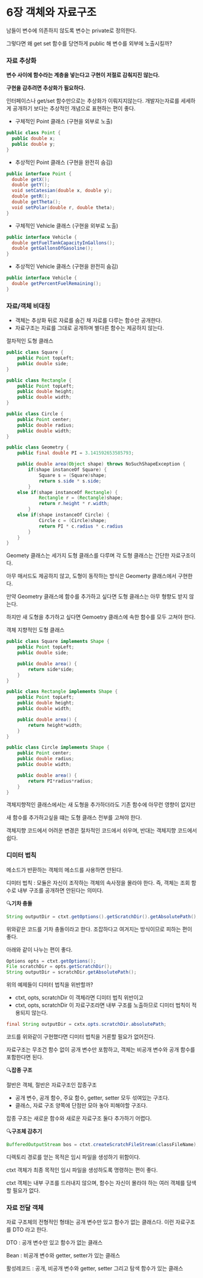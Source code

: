 # 6장 객체와 자료구조

남들이 변수에 의존하지 않도록 변수는 private로 정의한다.

그렇다면 왜 get set 함수를 당연하게 public 해 변수를 외부에 노출시킬까?

### 자료 추상화

**변수 사이에 함수라는 계층을 넣는다고 구현이 저절로 감춰지진 않는다.**

**구현을 감추려면 추상화가 필요하다.**

인터페이스나 get/set 함수만으로는 추상화가 이뤄지지않는다. 개발자는자료를 세세하게 공개하기 보다는 추상적인 개념으로 표현하는 편이 좋다.

- 구체적인 Point 클래스 (구현을 외부로 노출)

```java
public class Point {
  public double x;
  public double y;
}
```

- 추상적인 Point 클래스 (구현을 완전히 숨김)

```java
public interface Point {
  double getX();
  double getY();
  void setCatesian(double x, double y);
  double getR();
  double getTheta();
  void setPolar(double r, double theta);
}
```

- 구체적인 Vehicle 클래스 (구현을 외부로 노출)

```java
public interface Vehicle {
  double getFuelTankCapacityInGallons();
  double getGallonsOfGasoline();
}
```

- 추상적인 Vehicle 클래스 (구현을 완전히 숨김)

```java
public interface Vehicle {
  double getPercentFuelRemaining();
}
```

### 자료/객체 비대칭

- 객체는 추상화 뒤로 자료를 숨긴 채 자료를 다루는 함수만 공개한다.
- 자료구조는 자료를 그대로 공개하며 별다른 함수는 제공하지 않는다.

절차적인 도형 클래스

```java
public class Square {
	public Point topLeft;
	public double side;
}

public class Rectangle {
	public Point topLeft;
	public double height;
	public double width;
}

public class Circle {
	public Point center;
	public double radius;
	public double width;
}

public class Geometry {
	public final double PI = 3.141592653585793;

	public double area(Object shape) throws NoSuchShapeException {
		if(shape instanceOf Square) {
			Square s = (Square)shape;
			return s.side * s.side;
		}
	else if(shape instanceOf Rectangle) {
			Rectangle r = (Rectangle)shape;
			return r.height * r.width;
		}
	else if(shape instanceOf Circle) {
			Circle c = (Circle)shape;
			return PI * c.radius * c.radius
		}
	}
}
```

Geomety 클래스는 세가지 도형 클래스를 다루며 각 도형 클래스는 간단한 자료구조이다.

아무 매서드도 제공하지 않고, 도형이 동작하는 방식은 Geomerty 클래스에서 구현한다.

만약 Geometry 클래스에 함수를 추가하고 싶다면 도형 클래스는 아무 형향도 받지 않는다. 

하지만 새 도형을 추가하고 싶다면 Gemoetry 클래스에 속한 함수를 모두 고쳐야 한다.

객체 지향적인 도형 클래스

```java
public class Square implements Shape {
	public Point topLeft;
	public double side;

	public double area() {
		return side*side;
	}
}

public class Rectangle implements Shape {
	public Point topLeft;
	public double height;
	public double width;

	public double area() {
		return height*width;
	}
}

public class Circle implements Shape {
	public Point center;
	public double radius;
	public double width;

	public double area() {
		return PI*radius*radius;
	}
}
```

객체지향적인 클래스에서는 새 도형을 추가하더라도 기존 함수에 아무런 영향이 없지만

새 함수를 추가하고싶을 떄는 도형 클래스 전부를 고쳐야 한다.

객체지향 코드에서 어려운 변경은 절차적인 코드에서 쉬우며, 반대는 객체지향 코드에서 쉽다.

### 디미터 법칙

메소드가 반환하는 객체의 메소드를 사용하면 안된다.

디미터 법칙 : 모듈은 자신이 조작하는 객체의 속사정을 몰라야 한다. 즉, 객체는 조회 함수로 내부 구조를 공개하면 안된다는 의미다.

🔍**기차 충돌**

```java
String outputDir = ctxt.getOptions().getScratchDir().getAbsolutePath();
```

위와같은 코드를 기차 충돌이라고 한다. 조잡하다고 여겨지는 방식이므로 피하는 편이 좋다.

아래와 같이 나누는 편이 좋다.

```java
Options opts = ctxt.getOptions();
File scratchDir = opts.getScratchDir();
String outputDir = scratchDir.getAbsolutePath();
```

위의 예제들이 디미터 법칙을 위반할까?

- ctxt, opts, scratchDir 이 객체라면 디미터 법칙 위반이고
- ctxt, opts, scratchDir 이 자료구조라면 내부 구조를 노출하므로 디미터 법칙이 적용되지 않는다.

```java
final String outputDir = cxtx.opts.scratchDir.absolutePath;
```

코드를 위와같이 구현했다면 디미터 법칙을 거론할 필요가 없어진다.

자료구조는 무조건 함수 없이 공개 변수만 포함하고, 객체는 비공개 변수와 공개 함수를 포함한다면 된다.

🔍**잡종 구조**

절반은 객체, 절반은 자료구조인 잡종구조

- 공개 변수, 공개 함수, 주요 함수, getter, setter 모두 섞여있는 구조다.
- 클래스, 자료 구조 양쪽에 단점만 모아 놓아 피해야할 구조다.

잡종 구조는 새로운 함수와 새로운 자료구조 둘다 추가하기 어렵다.

🔍**구조체 감추기**

```java
BufferedOutputStream bos = ctxt.createScratchFileStream(classFileName);
```

디렉토리 경로를 얻는 목적은 임시 파일을 생성하기 위함이다.

ctxt 객체가 최종 목적인 임시 파일을 생성하도록 명령하는 편이 좋다.

ctxt 객체는 내부 구조를 드러내지 않으며, 함수는 자신이 몰라야 하는 여러 객체를 담색할 필요가 없다.

### 자료 전달 객체

자료 구조체의 전형적인 형태는 공개 변수만 있고 함수가 없는 클래스다. 이런 자료구조를 DTO 라고 한다.

DTO : 공개 변수만 있고 함수가 없는 클래스

Bean : 비공개 변수와 getter, setter가 있는 클래스

활성레코드 : 공개, 비공개 변수와 getter, setter 그리고 탐색 함수가 있는 클래스
